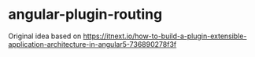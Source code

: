 # angular-plugin-routing

Original idea based on https://itnext.io/how-to-build-a-plugin-extensible-application-architecture-in-angular5-736890278f3f